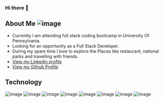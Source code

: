 ### Hi there 👋

<!--
**saritakharabe/saritakharabe** is a ✨ _special_ ✨ repository because its `README.md` (this file) appears on your GitHub profile.

Here are some ideas to get you started:

- 🔭 I’m currently working on ...
- 🌱 I’m currently learning ...
- 👯 I’m looking to collaborate on ...
- 🤔 I’m looking for help with ...
- 💬 Ask me about ...
- 📫 How to reach me: ...
- 😄 Pronouns: ...
- ⚡ Fun fact: ...
-->

## About Me ![image](https://user-images.githubusercontent.com/98185682/234394982-818d9a09-cd1f-46bf-a627-e1b02436510a.png)

- Currently I am attending full stack coding bootcamp in University Of Pennsylvania.
- Looking for an opportunity as a Full Stack Developer.
- During my spare time I love to explore the Places like restaurant, national parks and travelling with friends.
- [View my Linkedin profile](https://www.linkedin.com/in/sarita-kharabe-897104149/)
- [View my Github Profile](https://github.com/saritakharabe)

## Technology 
![image](https://user-images.githubusercontent.com/98185682/234396383-0af6877a-3760-4596-a0dc-1f75996ae165.png) ![image](https://user-images.githubusercontent.com/98185682/234396487-cf0727a7-a67d-4efa-b6d9-7be09990930d.png) ![image](https://user-images.githubusercontent.com/98185682/234398619-87ca5c86-eef3-4c0c-89e8-8c5bed65b0f4.png) ![image](https://user-images.githubusercontent.com/98185682/234396586-26b93e60-4269-4e33-9799-88538888e9f4.png) ![image](https://user-images.githubusercontent.com/98185682/234398049-31fc7bb4-34da-4da4-834a-2436cae62d1a.png) ![image](https://user-images.githubusercontent.com/98185682/234398102-10b5fb87-9dae-4f92-8040-e6eb06a88959.png) ![image](https://user-images.githubusercontent.com/98185682/234398169-e0ffe4e9-2f19-41bb-ab4a-3152c9e8fd7e.png) ![image](https://user-images.githubusercontent.com/98185682/234398290-e5a36e23-3bd6-4502-9797-48c7e9169e21.png) 
